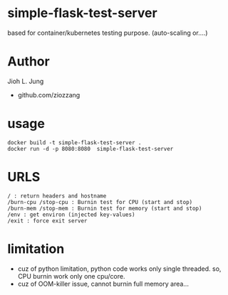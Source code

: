 # simple-flask-test-server

based for container/kubernetes testing purpose. (auto-scaling or....)

# Author
Jioh L. Jung
- github.com/ziozzang

# usage
```
docker build -t simple-flask-test-server .
docker run -d -p 8080:8080  simple-flask-test-server
```

# URLS

```
/ : return headers and hostname
/burn-cpu /stop-cpu : Burnin test for CPU (start and stop)
/burn-mem /stop-mem : Burnin test for memory (start and stop)
/env : get environ (injected key-values)
/exit : force exit server

```

# limitation
* cuz of python limitation, python code works only single threaded. so, CPU burnin work only one cpu/core.
* cuz of OOM-killer issue, cannot burnin full memory area...

